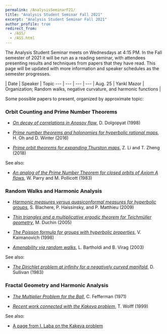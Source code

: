 ```yaml
---
permalink: /AnalysisSeminarF21/
title: "Analysis Student Seminar Fall 2021"
excerpt: "Analysis Student Seminar Fall 2021"
author_profile: true
redirect_from: 
  - /ASS/
  - /ASS.html
---
```


The Analysis Student Seminar meets on Wednesdays at 4:15 PM. In the Fall semester of 2021 it will be run as a reading seminar, with attendees presenting results and techniques from papers that they have read. This page will be updated with more information and speaker schedules as the semester progresses.

| Date | Speaker | Topic 
--- | --- | --- | ---
| Aug. 25 | Yankl Mazor | Organization; Random walks, negative curvature, and harmonic functions |


Some possible papers to present, organized by approximate topic:

### Orbit Counting and Prime Number Theorems

- [_On decay of correlations in Anosov flow_](https://www.math.umd.edu/~dolgop/aapl.pdf), D. Dolgopyat (1998)

- [_Prime number theorems and holonomies for hyperbolic rational maps_](https://arxiv.org/abs/1603.00107), H. Oh and D. Winter (2016)

- [_Prime orbit theorems for expanding Thurston maps_](https://arxiv.org/abs/1804.08221), Z. Li and T. Zheng (2018)

See also:

- [_An analog of the Prime Number Theorem for closed orbits of Axiom A flows_](https://www.jstor.org/stable/2006982), W. Parry and M. Pollicott (1983)


### Random Walks and Harmonic Analysis

- [_Harmonic measures versus quasiconformal measures for hyperbolic groups_](https://hal.archives-ouvertes.fr/hal-00290127v2/document), S. Blachere, P. Haissinsky, and P. Matthieu (2009)

- [_Thin triangles and a multiplicative ergodic theorem for Teichmüller geometry_](https://arxiv.org/abs/math/0508046), M. Duchin (2005)

- [_The Poisson formula for groups with hyperbolic properties_](https://arxiv.org/abs/math/9802132),  V. Kaimanovich (1998)

- [_Amenability via random walks_](https://arxiv.org/abs/math/0305262), L. Bartholdi and B. Virag (2003)

See also:

- [_The Dirichlet problem at infinity for a negatively curved manifold_](http://www.math.stonybrook.edu/~dennis/publications/PDF/DS-pub-0062.pdf), D. Sullivan (1983)


### Fractal Geometry and Harmonic Analysis

- [_The Multiplier Problem for the Ball_](https://www.jstor.org/stable/1970864), C. Fefferman (1971)

- [_Recent work connected with the Kakeya problem_](http://citeseerx.ist.psu.edu/viewdoc/download?doi=10.1.1.329.7921&rep=rep1&type=pdf), T. Wolff (1999)

See also:

- [A page from I. Laba on the Kakeya problem](https://personal.math.ubc.ca/~ilaba/kakeya.html)